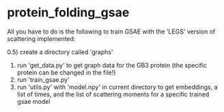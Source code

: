 # protein_folding_gsae


All you have to do is the following to train GSAE with the 'LEGS' version of scattering implemented:

0.5) create a directory called 'graphs'
1) run 'get_data.py' to get graph data for the GB3 protein (the specific protein can be changed in the file!)
2) run 'train_gsae.py'
3) run 'utils.py' with 'model.npy' in current directory to get embeddings, a list of times, and the list of scattering moments
for a specific trained gsae model

